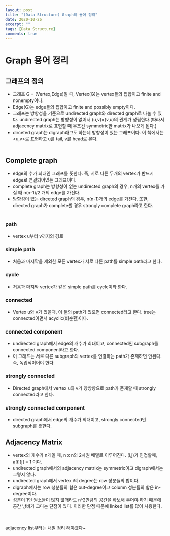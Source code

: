 ```yaml
---
layout: post
title: "(Data Structure) Graph의 용어 정리"
date: 2020-10-26
excerpt: ""
tags: [Data Structure]
comments: true
---
```


# Graph 용어 정리

## 그래프의 정의
- 그래프 G = (Vertex,Edge)일 때, Vertex(G)는 vertex들의 집합이고 finite and nonempty이다.
- Edge(G)는 edge들의 집합이고 finite and possibly empty이다.
- 그래프는 방향성을 기준으로 undirected graph와 directed graph로 나눌 수 있다. undirected graph는 방향성이 없어서 (u,v)=(v,u)의 관계가 성립한다.(따라서 adjacency matrix로 표현할 때 무조건 symmetric한 matrix가 나오게 된다.)
- dirceted graph는 digraph라고도 하는데 방향성이 있는 그래프이다. 이 책에서는 <u,v>로 표현하고 u를 tail, v를 head로 본다.
<br><br>

## Complete graph
- edge의 수가 최대인 그래프를 뜻한다. 즉, 서로 다른 두개의 vertex가 반드시 edge로 연결되어있는 그래프이다.
- complete graph는 방향성이 없는 undirected graph의 경우, n개의 vertex를 가질 때 n(n-1)/2 개의 edge를 가진다.
- 방향성이 있는 dirceted graph의 경우, n(n-1)개의 edge를 가진다. 또한, directed graph가 complete할 경우 strongly complete graph라고 한다.
<br><br>

### path
- vertex u부터 v까지의 경로
### simple path
- 처음과 마지막을 제외한 모든 vertex가 서로 다른 path를 simple path라고 한다.
### cycle
- 처음과 마지막 vertex가 같은 simple path를 cycle이라 한다.

### connected
- Vertex u와 v가 있을때, 이 둘의 path가 있으면 connected라고 한다. tree는 connected이면서 acyclic(비순환)이다.
### connected component
- undirected graph에서 edge의 개수가 최대이고, connected인 subgraph를 connected component라고 한다.
- 이 그래프는 서로 다른 subgraph의 vertex를 연결하는 path가 존재하면 안된다. 즉, 독립적이어야 한다.
### strongly connected
- Directed graph에서 vertex u와 v가 양방향으로 path가 존재할 때 strongly connected라고 한다.
### strongly connected component
- directed graph에서 edge의 개수가 최대이고, strongly connected인 subgraph를 뜻한다.

## Adjacency Matrix
- vertex의 개수가 n개일 때, n x n의 2차원 배열로 이루어진다. (i,j)가 인접할때, a[i][j] = 1 이다.
- undirected graph에서의 adjacency matrix는 symmetric이고 digraph에서는 그렇지 않다.
- undirected graph에서 vertex i의 degree는 row 성분들의 합이다.
- digraph에서는 row 성분들의 합은 out-degree이고 column 성분들의 합은 in-degree이다.
- 성분이 1인 원소들이 많지 않더라도 n^2만큼의 공간을 확보해 주어야 하기 때문에 공간 낭비가 크다는 단점이 있다. 이러한 단점 때문에 linked list를 많이 사용한다.

<br> <br>
adjacency list부터는 내일 정리 해야겠다~

